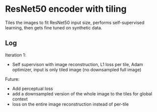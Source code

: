 # ResNet50 encoder with tiling

Tiles the images to fit ResNet50 input size, performs self-supervised learning, then gets fine tuned on synthetic data.

## Log

Iteration 1:
- Self supervison with image reconstruction, L1 loss per tile, Adam optimizer, input is only tiled image (no downsampled full image)

Future:
- Add perceptual loss
- add a downsampled version of the whole image to the tiles for global context
- loss on the entire image reconstruction instead of per-tile
